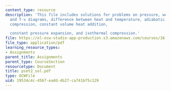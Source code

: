 ```yaml
---
content_type: resource
description: 'This file includes solutions for problems on pressure, work done, p-v
  and T-v diagrams, difference between heat and temperature, adiabatic, quasi-static
  compression, constant volume heat addition,

  constant pressure expansion, and isothermal compression.'
file: https://ol-ocw-studio-app-production.s3.amazonaws.com/courses/16-01-unified-engineering-i-ii-iii-iv-fall-2005-spring-2006/19534c4c4567eadd4b27ca741bf5c129_pset2_sol.pdf
file_type: application/pdf
learning_resource_types:
- Assignments
parent_title: Assignments
parent_type: CourseSection
resourcetype: Document
title: pset2_sol.pdf
type: OCWFile
uid: 19534c4c-4567-eadd-4b27-ca741bf5c129
---
```

